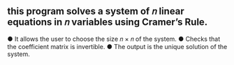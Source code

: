 ## this program solves a system of 𝑛 linear equations in 𝑛 variables using Cramer’s Rule.

● It allows the user to choose the size 𝑛 × 𝑛 of the system.
● Checks that the coefficient matrix is invertible.
● The output is the unique solution of the system.
